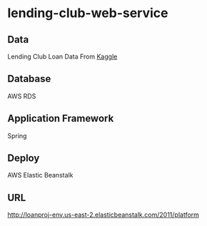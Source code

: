 # lending-club-web-service

## Data
Lending Club Loan Data From [Kaggle](https://www.kaggle.com/wendykan/lending-club-loan-data)

## Database
AWS RDS

## Application Framework
Spring

## Deploy
AWS Elastic Beanstalk

## URL
http://loanproj-env.us-east-2.elasticbeanstalk.com/2011/platform
